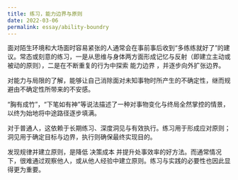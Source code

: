 ```yaml
---
title: 练习，能力边界与原则
date: 2022-03-06
permalink: essay/ability-boundry
---
```

面对陌生环境和大场面时容易紧张的人通常会在事前事后收到“多练练就好了”的建议。常态或刻意的练习，一是从思维与身体两方面形成记忆与反射（即建立主动或被动的原则），二是在不断重复的行为中探索 能力边界 ，并逐步向外扩张边界。

对能力与局限的了解，能够让自己消除面对未知事物时所产生的不确定性，继而规避由不确定性所带来的不安感。

“胸有成竹”，“下笔如有神”等说法描述了一种对事物变化与终局全然掌控的情景，以终为始地将中途路径逐步填满。

对于普通人，这依赖于长期练习、深度洞见与有效执行。练习用于形成应对原则；洞见用于确定目标与边界，执行则确保最终实现目的。

发现规律并建立原则，是降低 决策成本 并提升处事效率的好方法。而通常情况下，很难通过观察他人，或从他人经验中建立原则。练习与实践的必要性也因此显得更为重要。
